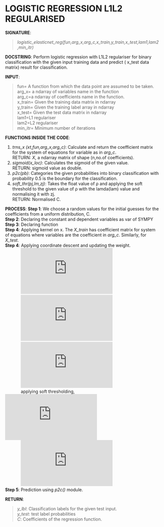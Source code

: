 # LOGISTIC REGRESSION L1L2 REGULARISED

**SIGNATURE**: 
>*logistic_elasticnet_reg(fun,arg_x,arg_c,x_train,y_train,x_test,lam1,lam2,min_itr)*

**DOCSTRING**:
Perform logistic regression with L1L2 regulariser for binary classification with the given input training data and predict ( x_test data matrix) result for classification.

**INPUT**:
>fun= A function from which the data point are assumed to be taken.  
arg_x= a ndarray of variables name in the function  
arg_c=a ndarray of coefficients name in the function.  
x_train= Given the training data matrix in ndarray  
y_train= Given the training label array in ndarray  
x_test= Given the test data matrix in ndarray  
lam1=L1 regulariser  
lam2=L2 regulariser  
min_itr= Minimum number of iterations  

**FUNCTIONS INSIDE THE CODE**:
1) *trns_x (xt,fun,arg_x,arg_c)*: Calculate and return the coefficient matrix for the system of equations for variable as in *arg_c*.  
RETURN: *X*, a ndarray matrix of shape (n,no.of coefficients).  
2) *sigmoid(x_loc)*: Calculates the sigmoid of the given value.  
RETURN: sigmoid value as double.  
3) *p2c(pb)*: Categories the given probabilities into binary classification with probability 0.5 is the boundary for the classification.  
4) _soft_thr(pj,lm,zj)_: Takes the float value of ρ and applying the soft threshold to the given value of ρ with the lamda(lam) value and normalising it with zj.  
RETURN: Normalised C.  

**PROCESS**:
**Step 1**: We choose a random values for the initial guesses for the coefficients from a uniform distribution, C.  
**Step 2**: Declaring the constant and dependent variables as var of SYMPY  
**Step 3**: Declaring function  
**Step 4**: Applying kernel on x. The *X_train* has coefficient matrix for system of equations where variables are the coefficient in *arg_c*. Similarly, for *X_test*.  
**Step 4**: Applying coordinate descent and updating the weight.  
&nbsp;&nbsp;&nbsp;&nbsp;&nbsp;&nbsp;&nbsp;&nbsp;&nbsp;&nbsp;&nbsp;&nbsp;&nbsp;![](http://latex.codecogs.com/gif.latex?%5Cwidehat%7By%7D%3D%5Csigma%28xtrain%5Cbullet%20C%29)  
&nbsp;&nbsp;&nbsp;&nbsp;&nbsp;&nbsp;&nbsp;&nbsp;&nbsp;&nbsp;&nbsp;&nbsp;&nbsp;![](http://latex.codecogs.com/gif.latex?L%3D-ylog%28%5Cwidehat%7By%7D%29-%281-y%29log%281-%5Cwidehat%7By%7D%29&plus;%5Clambda%5Cleft%20%5C%7C%20w%20%5Cright%20%5C%7C)  
&nbsp;&nbsp;&nbsp;&nbsp;&nbsp;&nbsp;&nbsp;&nbsp;&nbsp;&nbsp;&nbsp;&nbsp;&nbsp;![](http://latex.codecogs.com/gif.latex?w%3Dx%5Cleft%20%28wx&plus;%28y-%5Cwidehat%7By%7D%29%20%5Cright%20%29)  
&nbsp;&nbsp;&nbsp;&nbsp;&nbsp;&nbsp;&nbsp;&nbsp;&nbsp;&nbsp;&nbsp;&nbsp;&nbsp;applying soft thresholding,
&nbsp;&nbsp;&nbsp;&nbsp;&nbsp;&nbsp;&nbsp;&nbsp;&nbsp;&nbsp;&nbsp;&nbsp;&nbsp;![](http://latex.codecogs.com/gif.latex?w%3DS%28%5Crho%2C%5Clambda%29w)  
&nbsp;&nbsp;&nbsp;&nbsp;&nbsp;&nbsp;&nbsp;&nbsp;&nbsp;&nbsp;&nbsp;&nbsp;&nbsp;![](http://latex.codecogs.com/gif.latex?S%28%5Crho%2C%5Clambda_%7B1%7D%29%3D%5Cleft%5C%7B%5Cbegin%7Bmatrix%7D%20%5Cfrac%7B%5Crho&plus;%5Clambda%7B1%7D%7D%7B%5Cleft%20%5C%7C%20x%20%5Cright%20%5C%7C&plus;%5Clambda_%7B2%7D%7D%20%26%20%2C%5Crho%3C-%5Clambda_%7B1%7D%5C%5C%20%5Cfrac%7B%5Crho-%5Clambda_%7B1%7D%7D%7B%5Cleft%20%5C%7C%20x%20%5Cright%20%5C%7C&plus;%5Clambda_%7B2%7D%7D%26%2C%20%5Crho%3E%5Clambda_%7B1%7D%20%5Cend%7Bmatrix%7D%5Cright.)  
**Step 5**: Prediction using *p2c()* module.  

**RETURN**: 
>*y_lbl*: Classification labels for the given test input.  
*y_test*: test label probabilities  
*C*: Coefficients of the regression function.  
